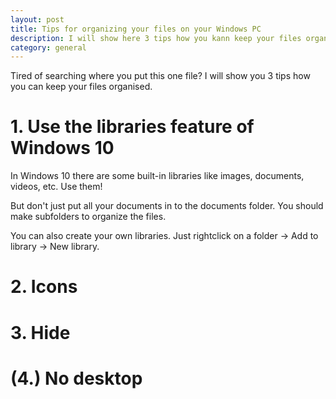 ```yaml
---
layout: post
title: Tips for organizing your files on your Windows PC
description: I will show here 3 tips how you kann keep your files organised.
category: general
---
```


Tired of searching where you put this one file? I will show you 3 tips how you can keep your files organised.

# 1. Use the libraries feature of Windows 10

In Windows 10 there are some built-in libraries like images, documents, videos, etc. Use them! 

But don't just put all your documents in to the documents folder. You should make subfolders to organize the files.

You can also create your own libraries. Just rightclick on a folder -> Add to library -> New library.

# 2. Icons

# 3. Hide

# (4.) No desktop
